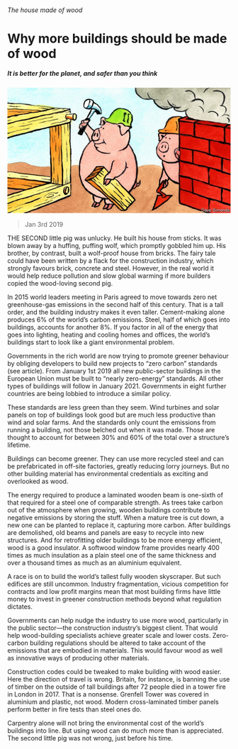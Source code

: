 ###### The house made of wood

# Why more buildings should be made of wood 

##### It is better for the planet, and safer than you think 

![image](images/20190105_LDD002_0.jpg) 

> Jan 3rd 2019 

 

THE SECOND little pig was unlucky. He built his house from sticks. It was blown away by a huffing, puffing wolf, which promptly gobbled him up. His brother, by contrast, built a wolf-proof house from bricks. The fairy tale could have been written by a flack for the construction industry, which strongly favours brick, concrete and steel. However, in the real world it would help reduce pollution and slow global warming if more builders copied the wood-loving second pig. 

In 2015 world leaders meeting in Paris agreed to move towards zero net greenhouse-gas emissions in the second half of this century. That is a tall order, and the building industry makes it even taller. Cement-making alone produces 6% of the world’s carbon emissions. Steel, half of which goes into buildings, accounts for another 8%. If you factor in all of the energy that goes into lighting, heating and cooling homes and offices, the world’s buildings start to look like a giant environmental problem. 

Governments in the rich world are now trying to promote greener behaviour by obliging developers to build new projects to “zero carbon” standards (see article). From January 1st 2019 all new public-sector buildings in the European Union must be built to “nearly zero-energy” standards. All other types of buildings will follow in January 2021. Governments in eight further countries are being lobbied to introduce a similar policy. 

These standards are less green than they seem. Wind turbines and solar panels on top of buildings look good but are much less productive than wind and solar farms. And the standards only count the emissions from running a building, not those belched out when it was made. Those are thought to account for between 30% and 60% of the total over a structure’s lifetime. 

Buildings can become greener. They can use more recycled steel and can be prefabricated in off-site factories, greatly reducing lorry journeys. But no other building material has environmental credentials as exciting and overlooked as wood. 

The energy required to produce a laminated wooden beam is one-sixth of that required for a steel one of comparable strength. As trees take carbon out of the atmosphere when growing, wooden buildings contribute to negative emissions by storing the stuff. When a mature tree is cut down, a new one can be planted to replace it, capturing more carbon. After buildings are demolished, old beams and panels are easy to recycle into new structures. And for retrofitting older buildings to be more energy efficient, wood is a good insulator. A softwood window frame provides nearly 400 times as much insulation as a plain steel one of the same thickness and over a thousand times as much as an aluminium equivalent. 

A race is on to build the world’s tallest fully wooden skyscraper. But such edifices are still uncommon. Industry fragmentation, vicious competition for contracts and low profit margins mean that most building firms have little money to invest in greener construction methods beyond what regulation dictates. 

Governments can help nudge the industry to use more wood, particularly in the public sector—the construction industry’s biggest client. That would help wood-building specialists achieve greater scale and lower costs. Zero-carbon building regulations should be altered to take account of the emissions that are embodied in materials. This would favour wood as well as innovative ways of producing other materials. 

Construction codes could be tweaked to make building with wood easier. Here the direction of travel is wrong. Britain, for instance, is banning the use of timber on the outside of tall buildings after 72 people died in a tower fire in London in 2017. That is a nonsense. Grenfell Tower was covered in aluminium and plastic, not wood. Modern cross-laminated timber panels perform better in fire tests than steel ones do. 

Carpentry alone will not bring the environmental cost of the world’s buildings into line. But using wood can do much more than is appreciated. The second little pig was not wrong, just before his time. 


